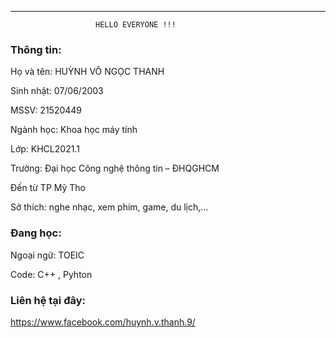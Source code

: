----------------------------------------------------------------

                       HELLO EVERYONE !!!

### Thông tin:

Họ và tên: HUỲNH VÕ NGỌC THANH

Sinh nhật: 07/06/2003

MSSV: 21520449

Ngành học: Khoa học máy tính

Lớp: KHCL2021.1

Trường: Đại học Công nghệ thông tin – ĐHQGHCM

Đến từ TP Mỹ Tho

Sở thích: nghe nhạc, xem phim, game, du lịch,…

### Đang học:

Ngoại ngữ: TOEIC

Code: C++ , Pyhton
### Liên hệ tại đây:
https://www.facebook.com/huynh.v.thanh.9/

